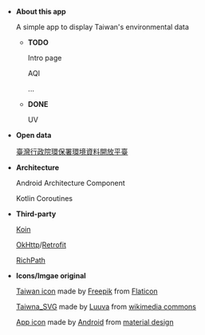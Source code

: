 * **About this app**

  A simple app to display Taiwan's environmental data
  
  * **TODO**
  
    Intro page
  
    AQI
  
    ...
   
  * **DONE**
  
    UV

* **Open data**

  [臺灣行政院環保署環境資料開放平臺](https://data.epa.gov.tw/)

* **Architecture**

  Android Architecture Component
  
  Kotlin Coroutines

* **Third-party**
  
  [Koin](https://github.com/InsertKoinIO/koin)
  
  [OkHttp](https://square.github.io/okhttp/)/[Retrofit](https://square.github.io/retrofit/)

  [RichPath](https://github.com/tarek360/RichPath)
 
 
* **Icons/Imgae original**
  
  [Taiwan icon](https://www.flaticon.com/free-icon/taiwan_24170) made by [Freepik](https://www.flaticon.com/authors/freepik) from [Flaticon](https://www.flaticon.com)
  
  [Taiwna_SVG](https://upload.wikimedia.org/wikipedia/commons/0/06/Taiwan_ROC_political_division_map.svg) made by [Luuva](https://commons.wikimedia.org/wiki/User:A-l%C3%BA-mih) from [wikimedia commons](https://commons.wikimedia.org/wiki/File:Taiwan_ROC_political_division_map.svg)

  [App icon](https://material.io/resources/icons/?style=baseline) made by [Android](https://www.android.com/) from [material design](https://material.io/)
